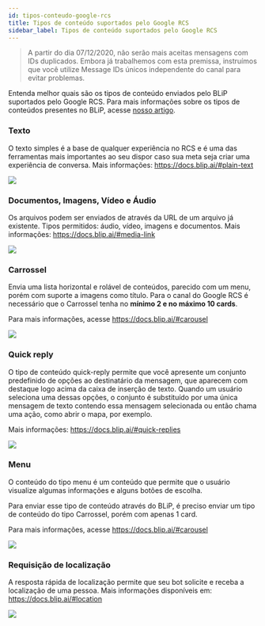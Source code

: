 ```yaml
---
id: tipos-conteudo-google-rcs
title: Tipos de conteúdo suportados pelo Google RCS
sidebar_label: Tipos de conteúdo suportados pelo Google RCS
---
```


> A partir do dia 07/12/2020, não serão mais aceitas mensagens com IDs duplicados. Embora já trabalhemos com esta premissa,  instruímos que você utilize Message IDs únicos independente do canal para evitar problemas.

Entenda melhor quais são os tipos de conteúdo enviados pelo BLiP suportados pelo Google RCS. Para mais informações sobre os tipos de conteúdos presentes no BLiP, acesse [nosso artigo](https://help.blip.ai/contenttypes/).

### Texto
O texto simples é a base de qualquer experiência no RCS e é uma das ferramentas mais importantes ao seu dispor caso sua meta seja criar uma experiência de conversa. Mais informações: https://docs.blip.ai/#plain-text

![](/img/channels/google-rcs/tipos-conteudo-google-rcs-1.png)

### Documentos, Imagens, Vídeo e Áudio
Os arquivos podem ser enviados de através da URL de um arquivo já existente.
Tipos permitidos: áudio, vídeo, imagens e documentos. Mais informações: https://docs.blip.ai/#media-link

![](/img/channels/google-rcs/tipos-conteudo-google-rcs-2.png)
### Carrossel
Envia uma lista horizontal e rolável de conteúdos, parecido com um menu, porém com suporte a imagens como título.
Para o canal do Google RCS é necessário que o Carrossel tenha no **mínimo 2 e no máximo 10 cards**.

Para mais informações, acesse https://docs.blip.ai/#carousel

![](/img/channels/google-rcs/tipos-conteudo-google-rcs-3.png)

### Quick reply
O tipo de conteúdo quick-reply permite que você apresente um conjunto predefinido de opções ao destinatário da mensagem, que aparecem com destaque logo acima da caixa de inserção de texto. Quando um usuário seleciona uma dessas opções, o conjunto é substituído por uma única mensagem de texto contendo essa mensagem selecionada ou então chama uma ação, como abrir o mapa, por exemplo.

Mais informações: https://docs.blip.ai/#quick-replies

![](/img/channels/google-rcs/tipos-conteudo-google-rcs-4.png)

### Menu
O conteúdo do tipo menu é um conteúdo que permite que o usuário visualize algumas informações e alguns botões de escolha.

Para enviar esse tipo de conteúdo através do BLiP, é preciso enviar um tipo de conteúdo do tipo Carrossel, porém com apenas 1 card.

Para mais informações, acesse https://docs.blip.ai/#carousel

![](/img/channels/google-rcs/tipos-conteudo-google-rcs-5.png)

### Requisição de localização
A resposta rápida de localização permite que seu bot solicite e receba a localização de uma pessoa. Mais informações disponíveis em: https://docs.blip.ai/#location

![](/img/channels/google-rcs/tipos-conteudo-google-rcs-6.png)

<!-- Rating frame -->
<script type="text/javascript" src="/scripts/rating.js"></script>
